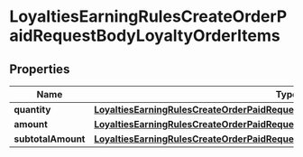 

# LoyaltiesEarningRulesCreateOrderPaidRequestBodyLoyaltyOrderItems


## Properties

| Name | Type | Description |
|------------ | ------------- | ------------- |
|**quantity** | [**LoyaltiesEarningRulesCreateOrderPaidRequestBodyLoyaltyOrderItemsQuantity**](LoyaltiesEarningRulesCreateOrderPaidRequestBodyLoyaltyOrderItemsQuantity.md) |  |
|**amount** | [**LoyaltiesEarningRulesCreateOrderPaidRequestBodyLoyaltyOrderItemsAmount**](LoyaltiesEarningRulesCreateOrderPaidRequestBodyLoyaltyOrderItemsAmount.md) |  |
|**subtotalAmount** | [**LoyaltiesEarningRulesCreateOrderPaidRequestBodyLoyaltyOrderItemsSubtotalAmount**](LoyaltiesEarningRulesCreateOrderPaidRequestBodyLoyaltyOrderItemsSubtotalAmount.md) |  |



